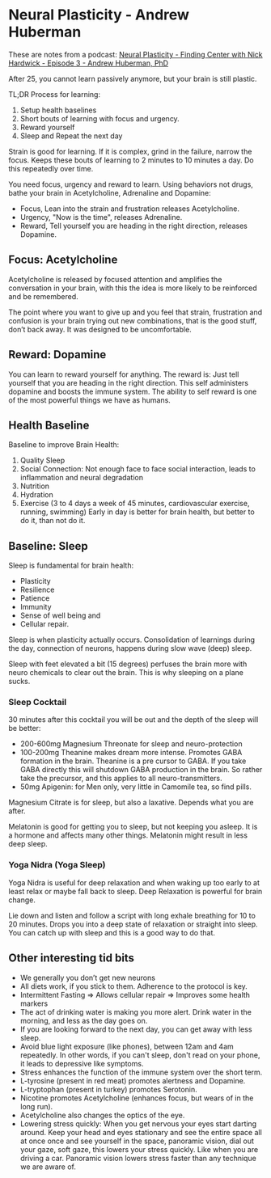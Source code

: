 # Neural Plasticity - Andrew Huberman

These are notes from a podcast: [Neural Plasticity - Finding Center with Nick Hardwick - Episode 3 - Andrew Huberman, PhD](https://podcasts.apple.com/us/podcast/episode-3-andrew-huberman-phd/id1477772341?i=1000452039176)

After 25, you cannot learn passively anymore, but your brain is still plastic.

TL;DR Process for learning:
1. Setup health baselines
2. Short bouts of learning with focus and urgency.
3. Reward yourself
4. Sleep and Repeat the next day

Strain is good for learning. If it is complex, grind in the failure, narrow the focus.
Keeps these bouts of learning to 2 minutes to 10 minutes a day.
Do this repeatedly over time.

You need focus, urgency and reward to learn.
Using behaviors not drugs, bathe your brain in Acetylcholine, Adrenaline and Dopamine:
 - Focus, Lean into the strain and frustration releases Acetylcholine.
 - Urgency, "Now is the time", releases Adrenaline.
 - Reward, Tell yourself you are heading in the right direction, releases Dopamine.

## Focus: Acetylcholine

Acetylcholine is released by focused attention and amplifies the conversation in your brain, with this the idea is more likely to be reinforced and be remembered.

The point where you want to give up and you feel that strain, frustration and confusion is your brain trying out new combinations, that is the good stuff, don’t back away. It was designed to be uncomfortable.

## Reward: Dopamine

You can learn to reward yourself for anything.
The reward is: Just tell yourself that you are heading in the right direction.
This self administers dopamine and boosts the immune system.
The ability to self reward is one of the most powerful things we have as humans.

## Health Baseline

Baseline to improve Brain Health:

 1. Quality Sleep
 2. Social Connection: Not enough face to face social interaction, leads to inflammation and neural degradation
 3. Nutrition
 4. Hydration
 5. Exercise (3 to 4 days a week of 45 minutes, cardiovascular exercise, running, swimming) Early in day is better for brain health, but better to do it, than not do it.

## Baseline: Sleep

Sleep is fundamental for brain health:

 - Plasticity
 - Resilience
 - Patience
 - Immunity
 - Sense of well being and
 - Cellular repair.

Sleep is when plasticity actually occurs.  Consolidation of learnings during the day, connection of neurons, happens during slow wave (deep) sleep.

Sleep with feet elevated a bit (15 degrees) perfuses the brain more with neuro chemicals to clear out the brain. This is why sleeping on a plane sucks.

### Sleep Cocktail

30 minutes after this cocktail you will be out and the depth of the sleep will be better:

 - 200-600mg Magnesium Threonate for sleep and neuro-protection
 - 100-200mg Theanine makes dream more intense.  Promotes GABA formation in the brain. Theanine is a pre cursor to GABA. If you take GABA directly this will shutdown GABA production in the brain. So rather take the precursor, and this applies to all neuro-transmitters.
 - 50mg Apigenin: for Men only, very little in Camomile tea, so find pills.

Magnesium Citrate is for sleep, but also a laxative.  Depends what you are after.

Melatonin is good for getting you to sleep, but not keeping you asleep. It is a hormone and affects many other things.  Melatonin might result in less deep sleep.

### Yoga Nidra (Yoga Sleep)

Yoga Nidra is useful for deep relaxation and when waking up too early to at least relax or maybe fall back to sleep.  Deep Relaxation is powerful for brain change.

Lie down and listen and follow a script with long exhale breathing for 10 to 20 minutes. Drops you into a deep state of relaxation or straight into sleep. You can catch up with sleep and this is a good way to do that.

## Other interesting tid bits

  - We generally you don’t get new neurons
  - All diets work, if you stick to them. Adherence to the protocol is key.
  - Intermittent Fasting => Allows cellular repair => Improves some health markers
  - The act of drinking water is making you more alert. Drink water in the morning, and less as the day goes on.
  - If you are looking forward to the next day, you can get away with less sleep.
  - Avoid blue light exposure (like phones), between 12am and 4am repeatedly. In other words, if you can't sleep, don't read on your phone, it leads to depressive like symptoms.
  - Stress enhances the function of the immune system over the short term.
  - L-tyrosine (present in red meat) promotes alertness and Dopamine.
  - L-tryptophan (present in turkey) promotes Serotonin.
  - Nicotine promotes Acetylcholine (enhances focus, but wears of in the long run).
  - Acetylcholine also changes the optics of the eye.
  - Lowering stress quickly: When you get nervous your eyes start darting around. Keep your head and eyes stationary and see the entire space all at once once and see yourself in the space, panoramic vision, dial out your gaze, soft gaze, this lowers your stress quickly. Like when you are driving a car. Panoramic vision lowers stress faster than any technique we are aware of.

